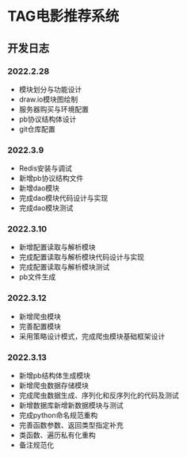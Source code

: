 # TAG电影推荐系统

## 开发日志

### 2022.2.28
- 模块划分与功能设计
- draw.io模块图绘制
- 服务器购买与环境配置
- pb协议结构体设计
- git仓库配置

### 2022.3.9
- Redis安装与调试
- 新增pb协议结构文件
- 新增dao模块
- 完成dao模块代码设计与实现
- 完成dao模块测试

### 2022.3.10
- 新增配置读取与解析模块
- 完成配置读取与解析模块代码设计与实现
- 完成配置读取与解析模块测试
- pb文件生成

### 2022.3.12
- 新增爬虫模块
- 完善配置模块
- 采用策略设计模式，完成爬虫模块基础框架设计

### 2022.3.13
- 新增pb结构体生成模块
- 新增爬虫数据存储模块
- 完成爬虫数据生成、序列化和反序列化的代码及测试
- 新增数据库新增新数据模块与测试
- 完成python命名规范重构
- 完善函数参数、返回类型指定补充
- 类函数、遍历私有化重构
- 备注规范化